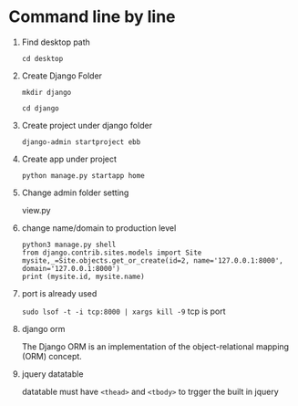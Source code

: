 # Command line by line 

1. Find desktop path
    
    `cd desktop`
    
2. Create Django Folder

    `mkdir django`
    
    `cd django`
    
3. Create project under django folder

    `django-admin startproject ebb`
    
4. Create app under project

    `python manage.py startapp home`
    
5. Change admin folder setting

     view.py
     
6. change name/domain to production level

    ```
    python3 manage.py shell
    from django.contrib.sites.models import Site
    mysite,_=Site.objects.get_or_create(id=2, name='127.0.0.1:8000', domain='127.0.0.1:8000')
    print (mysite.id, mysite.name)
    ```
    
7. port is already used
    
    `sudo lsof -t -i tcp:8000 | xargs kill -9` tcp is port 

8. django orm

    The Django ORM is an implementation of the object-relational mapping (ORM) concept.

9. jquery datatable

    datatable must have `<thead>` and `<tbody>` to trgger the built in jquery
    
    
